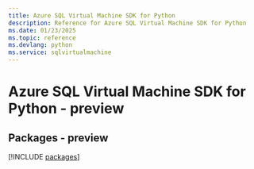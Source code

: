 ```yaml
---
title: Azure SQL Virtual Machine SDK for Python
description: Reference for Azure SQL Virtual Machine SDK for Python
ms.date: 01/23/2025
ms.topic: reference
ms.devlang: python
ms.service: sqlvirtualmachine
---
```

# Azure SQL Virtual Machine SDK for Python - preview
## Packages - preview
[!INCLUDE [packages](sql-virtual-machine-index.md)]